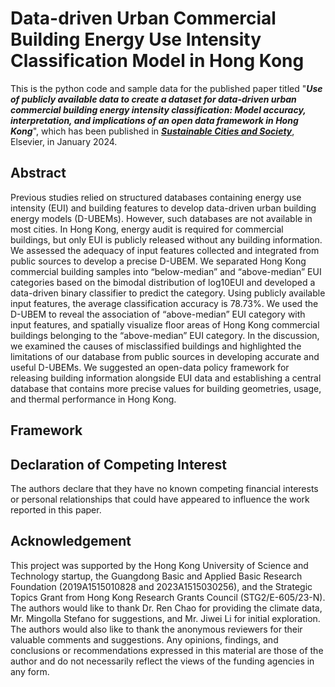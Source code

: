 # Data-driven Urban Commercial Building Energy Use Intensity Classification Model in Hong Kong
This is the python code and sample data for the published paper titled "**_Use of publicly available data to create a dataset for data-driven urban commercial building energy intensity classification: Model accuracy, interpretation, and implications of an open data framework in Hong Kong_**", which has been published in **_[Sustainable Cities and Society](https://www.sciencedirect.com/science/article/pii/S221067072300673X)_**, Elsevier, in January 2024.

## Abstract
Previous studies relied on structured databases containing energy use intensity (EUI) and building features to develop data-driven urban building energy models (D-UBEMs). However, such databases are not available in most cities. In Hong Kong, energy audit is required for commercial buildings, but only EUI is publicly released without any building information. We assessed the adequacy of input features collected and integrated from public sources to develop a precise D-UBEM. We separated Hong Kong commercial building samples into “below-median” and “above-median” EUI categories based on the bimodal distribution of log10EUI and developed a data-driven binary classifier to predict the category. Using publicly available input features, the average classification accuracy is 78.73%. We used the D-UBEM to reveal the association of “above-median” EUI category with input features, and spatially visualize floor areas of Hong Kong commercial buildings belonging to the “above-median” EUI category. In the discussion, we examined the causes of misclassified buildings and highlighted the limitations of our database from public sources in developing accurate and useful D-UBEMs. We suggested an open-data policy framework for releasing building information alongside EUI data and establishing a central database that contains more precise values for building geometries, usage, and thermal performance in Hong Kong.

## Framework


## Declaration of Competing Interest
The authors declare that they have no known competing financial interests or personal relationships that could have appeared to influence the work reported in this paper.

## Acknowledgement 
This project was supported by the Hong Kong University of Science and Technology startup, the Guangdong Basic and Applied Basic Research Foundation (2019A1515010828 and 2023A1515030256), and the Strategic Topics Grant from Hong Kong Research Grants Council (STG2/E-605/23-N). The authors would like to thank Dr. Ren Chao for providing the climate data, Mr. Mingolla Stefano for suggestions, and Mr. Jiwei Li for initial exploration. The authors would also like to thank the anonymous reviewers for their valuable comments and suggestions. Any opinions, findings, and conclusions or recommendations expressed in this material are those of the author and do not necessarily reflect the views of the funding agencies in any form.
